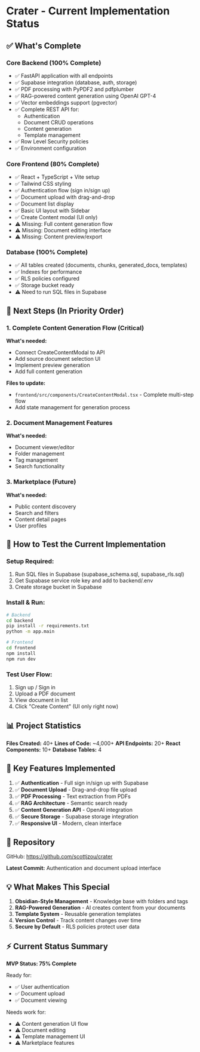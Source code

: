 # Crater - Current Implementation Status

## ✅ What's Complete

### Core Backend (100% Complete)
- ✅ FastAPI application with all endpoints
- ✅ Supabase integration (database, auth, storage)
- ✅ PDF processing with PyPDF2 and pdfplumber
- ✅ RAG-powered content generation using OpenAI GPT-4
- ✅ Vector embeddings support (pgvector)
- ✅ Complete REST API for:
  - Authentication
  - Document CRUD operations
  - Content generation
  - Template management
- ✅ Row Level Security policies
- ✅ Environment configuration

### Core Frontend (80% Complete)
- ✅ React + TypeScript + Vite setup
- ✅ Tailwind CSS styling
- ✅ Authentication flow (sign in/sign up)
- ✅ Document upload with drag-and-drop
- ✅ Document list display
- ✅ Basic UI layout with Sidebar
- ✅ Create Content modal (UI only)
- ⚠️ Missing: Full content generation flow
- ⚠️ Missing: Document editing interface
- ⚠️ Missing: Content preview/export

### Database (100% Complete)
- ✅ All tables created (documents, chunks, generated_docs, templates)
- ✅ Indexes for performance
- ✅ RLS policies configured
- ✅ Storage bucket ready
- ⚠️ Need to run SQL files in Supabase

## 🚧 Next Steps (In Priority Order)

### 1. Complete Content Generation Flow (Critical)
**What's needed:**
- Connect CreateContentModal to API
- Add source document selection UI
- Implement preview generation
- Add full content generation

**Files to update:**
- `frontend/src/components/CreateContentModal.tsx` - Complete multi-step flow
- Add state management for generation process

### 2. Document Management Features
**What's needed:**
- Document viewer/editor
- Folder management
- Tag management
- Search functionality

### 3. Marketplace (Future)
**What's needed:**
- Public content discovery
- Search and filters
- Content detail pages
- User profiles

## 🚀 How to Test the Current Implementation

### Setup Required:
1. Run SQL files in Supabase (supabase_schema.sql, supabase_rls.sql)
2. Get Supabase service role key and add to backend/.env
3. Create storage bucket in Supabase

### Install & Run:
```bash
# Backend
cd backend
pip install -r requirements.txt
python -m app.main

# Frontend
cd frontend
npm install
npm run dev
```

### Test User Flow:
1. Sign up / Sign in
2. Upload a PDF document
3. View document in list
4. Click "Create Content" (UI only right now)

## 📊 Project Statistics

**Files Created:** 40+
**Lines of Code:** ~4,000+
**API Endpoints:** 20+
**React Components:** 10+
**Database Tables:** 4

## 🎯 Key Features Implemented

1. ✅ **Authentication** - Full sign in/sign up with Supabase
2. ✅ **Document Upload** - Drag-and-drop file upload
3. ✅ **PDF Processing** - Text extraction from PDFs
4. ✅ **RAG Architecture** - Semantic search ready
5. ✅ **Content Generation API** - OpenAI integration
6. ✅ **Secure Storage** - Supabase storage integration
7. ✅ **Responsive UI** - Modern, clean interface

## 🔗 Repository

GitHub: https://github.com/scottjzou/crater

**Latest Commit:** Authentication and document upload interface

## 💡 What Makes This Special

1. **Obsidian-Style Management** - Knowledge base with folders and tags
2. **RAG-Powered Generation** - AI creates content from your documents
3. **Template System** - Reusable generation templates
4. **Version Control** - Track content changes over time
5. **Secure by Default** - RLS policies protect user data

## ⚡ Current Status Summary

**MVP Status: 75% Complete**

Ready for:
- ✅ User authentication
- ✅ Document upload
- ✅ Document viewing

Needs work for:
- ⚠️ Content generation UI flow
- ⚠️ Document editing
- ⚠️ Template management UI
- ⚠️ Marketplace features
